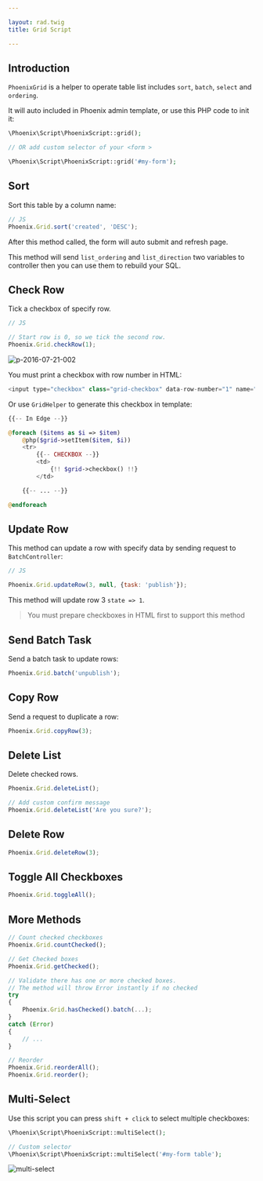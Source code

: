 ```yaml
---

layout: rad.twig
title: Grid Script

---
```


## Introduction

`PhoenixGrid` is a helper to operate table list includes `sort`, `batch`, `select` and `ordering`.

It will auto included in Phoenix admin template, or use this PHP code to init it:

``` php
\Phoenix\Script\PhoenixScript::grid();

// OR add custom selector of your <form >

\Phoenix\Script\PhoenixScript::grid('#my-form');
```

## Sort

Sort this table by a column name:

``` js
// JS
Phoenix.Grid.sort('created', 'DESC');
```

After this method called, the form will auto submit and refresh page.

This method will send `list_ordering` and `list_direction` two variables to controller then you can use them to rebuild your SQL.

## Check Row

Tick a checkbox of specify row.

``` js
// JS

// Start row is 0, so we tick the second row.
Phoenix.Grid.checkRow(1);
```

![p-2016-07-21-002](https://cloud.githubusercontent.com/assets/1639206/17011424/9e8f52f8-4f40-11e6-8fe5-7e8e95d78f06.jpg)

You must print a checkbox with row number in HTML:

``` php
<input type="checkbox" class="grid-checkbox" data-row-number="1" name="id[]" value="2">
```

Or use `GridHelper` to generate this checkbox in template:

``` php
{{-- In Edge --}}

@foreach ($items as $i => $item)
    @php($grid->setItem($item, $i))
    <tr>
        {{-- CHECKBOX --}}
        <td>
            {!! $grid->checkbox() !!}
        </td>

    {{-- ... --}}

@endforeach
```

## Update Row

This method can update a row with specify data by sending request to `BatchController`:

``` js
// JS

Phoenix.Grid.updateRow(3, null, {task: 'publish'});
```

This method will update row 3 `state => 1`.

> You must prepare checkboxes in HTML first to support this method

## Send Batch Task

Send a batch task to update rows:

``` js
Phoenix.Grid.batch('unpublish');
```

## Copy Row

Send a request to duplicate a row:

``` js
Phoenix.Grid.copyRow(3);
```

## Delete List

Delete checked rows.

``` js
Phoenix.Grid.deleteList();

// Add custom confirm message
Phoenix.Grid.deleteList('Are you sure?');
```

## Delete Row

``` js
Phoenix.Grid.deleteRow(3);
```

## Toggle All Checkboxes

``` js
Phoenix.Grid.toggleAll();
```

## More Methods

``` js
// Count checked checkboxes
Phoenix.Grid.countChecked();

// Get Checked boxes
Phoenix.Grid.getChecked();

// Validate there has one or more checked boxes.
// The method will throw Error instantly if no checked
try
{
    Phoenix.Grid.hasChecked().batch(...);
}
catch (Error)
{
    // ...
}

// Reorder
Phoenix.Grid.reorderAll();
Phoenix.Grid.reorder();
```

## Multi-Select

Use this script you can press `shift + click` to select multiple checkboxes:

``` php
\Phoenix\Script\PhoenixScript::multiSelect();

// Custom selector
\Phoenix\Script\PhoenixScript::multiSelect('#my-form table');
```

![multi-select](https://cloud.githubusercontent.com/assets/1639206/17023918/6391d444-4f88-11e6-9822-d23b771e6d59.gif)

